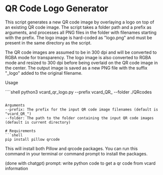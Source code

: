 # QR Code Logo Generator

This script generates a new QR code image by overlaying a logo on top of an existing QR code image. The script takes a folder path and a prefix as arguments, and processes all PNG files in the folder with filenames starting with the prefix. The logo image is hard-coded as "logo.png" and must be present in the same directory as the script.

The QR code images are assumed to be in 300 dpi and will be converted to RGBA mode for transparency. The logo image is also converted to RGBA mode and resized to 300 dpi before being overlaid on the QR code image in the center. The output image is saved as a new PNG file with the suffix "_logo" added to the original filename.

Usage

´```shell
python3 vcard_qr_logo.py --prefix vcard_QR_ --folder ./QRcodes
```

Arguments
--prefix: The prefix for the input QR code image filenames (default is "vcard_QR_")
--folder: The path to the folder containing the input QR code images (default is current directory)

# Requirements
```shell
pip install pillow qrcode
```

This will install both Pillow and qrcode packages. You can run this command in your terminal or command prompt to install the packages.

(done with chatgpt)
prompt: write python code to get a qr code from vcard information
